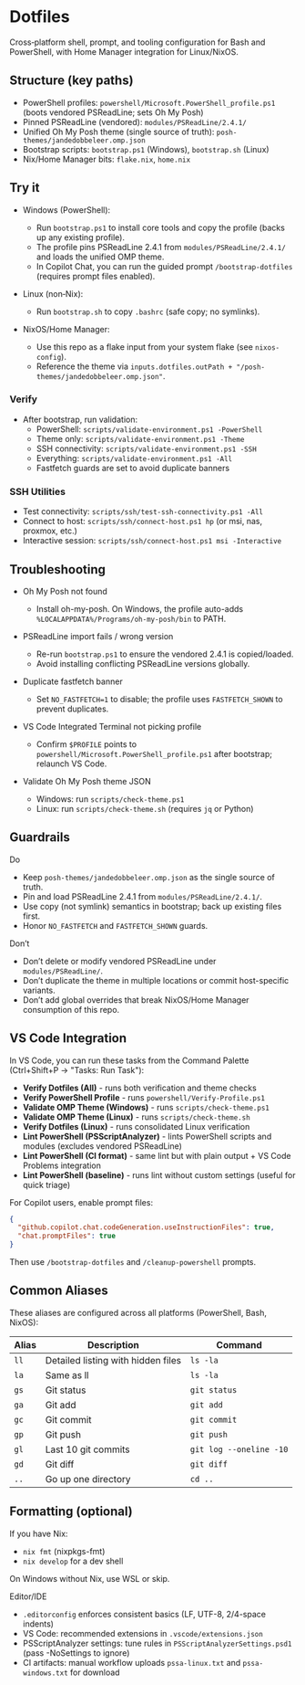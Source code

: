 # Dotfiles

Cross‑platform shell, prompt, and tooling configuration for Bash and PowerShell, with Home Manager integration for Linux/NixOS.

## Structure (key paths)

- PowerShell profiles: `powershell/Microsoft.PowerShell_profile.ps1` (boots vendored PSReadLine; sets Oh My Posh)
- Pinned PSReadLine (vendored): `modules/PSReadLine/2.4.1/`
- Unified Oh My Posh theme (single source of truth): `posh-themes/jandedobbeleer.omp.json`
- Bootstrap scripts: `bootstrap.ps1` (Windows), `bootstrap.sh` (Linux)
- Nix/Home Manager bits: `flake.nix`, `home.nix`

## Try it

- Windows (PowerShell):
	- Run `bootstrap.ps1` to install core tools and copy the profile (backs up any existing profile).
	- The profile pins PSReadLine 2.4.1 from `modules/PSReadLine/2.4.1/` and loads the unified OMP theme.
	- In Copilot Chat, you can run the guided prompt `/bootstrap-dotfiles` (requires prompt files enabled).

- Linux (non‑Nix):
	- Run `bootstrap.sh` to copy `.bashrc` (safe copy; no symlinks).

- NixOS/Home Manager:
	- Use this repo as a flake input from your system flake (see `nixos-config`).
	- Reference the theme via `inputs.dotfiles.outPath + "/posh-themes/jandedobbeleer.omp.json"`.

### Verify
- After bootstrap, run validation:
	- PowerShell: `scripts/validate-environment.ps1 -PowerShell`
	- Theme only: `scripts/validate-environment.ps1 -Theme`
	- SSH connectivity: `scripts/validate-environment.ps1 -SSH`
	- Everything: `scripts/validate-environment.ps1 -All`
	- Fastfetch guards are set to avoid duplicate banners

### SSH Utilities
- Test connectivity: `scripts/ssh/test-ssh-connectivity.ps1 -All`
- Connect to host: `scripts/ssh/connect-host.ps1 hp` (or msi, nas, proxmox, etc.)
- Interactive session: `scripts/ssh/connect-host.ps1 msi -Interactive`

## Troubleshooting

- Oh My Posh not found
	- Install oh-my-posh. On Windows, the profile auto-adds `%LOCALAPPDATA%/Programs/oh-my-posh/bin` to PATH.

- PSReadLine import fails / wrong version
	- Re-run `bootstrap.ps1` to ensure the vendored 2.4.1 is copied/loaded.
	- Avoid installing conflicting PSReadLine versions globally.

- Duplicate fastfetch banner
	- Set `NO_FASTFETCH=1` to disable; the profile uses `FASTFETCH_SHOWN` to prevent duplicates.

- VS Code Integrated Terminal not picking profile
	- Confirm `$PROFILE` points to `powershell/Microsoft.PowerShell_profile.ps1` after bootstrap; relaunch VS Code.

- Validate Oh My Posh theme JSON
	- Windows: run `scripts/check-theme.ps1`
	- Linux: run `scripts/check-theme.sh` (requires `jq` or Python)

## Guardrails

Do
- Keep `posh-themes/jandedobbeleer.omp.json` as the single source of truth.
- Pin and load PSReadLine 2.4.1 from `modules/PSReadLine/2.4.1/`.
- Use copy (not symlink) semantics in bootstrap; back up existing files first.
- Honor `NO_FASTFETCH` and `FASTFETCH_SHOWN` guards.

Don’t
- Don’t delete or modify vendored PSReadLine under `modules/PSReadLine/`.
- Don’t duplicate the theme in multiple locations or commit host-specific variants.
- Don’t add global overrides that break NixOS/Home Manager consumption of this repo.

## VS Code Integration

In VS Code, you can run these tasks from the Command Palette (Ctrl+Shift+P → "Tasks: Run Task"):
- **Verify Dotfiles (All)** - runs both verification and theme checks
- **Verify PowerShell Profile** - runs `powershell/Verify-Profile.ps1`
- **Validate OMP Theme (Windows)** - runs `scripts/check-theme.ps1`
- **Validate OMP Theme (Linux)** - runs `scripts/check-theme.sh`
- **Verify Dotfiles (Linux)** - runs consolidated Linux verification
- **Lint PowerShell (PSScriptAnalyzer)** - lints PowerShell scripts and modules (excludes vendored PSReadLine)
 - **Lint PowerShell (CI format)** - same lint but with plain output + VS Code Problems integration
 - **Lint PowerShell (baseline)** - runs lint without custom settings (useful for quick triage)

For Copilot users, enable prompt files:
```json
{
  "github.copilot.chat.codeGeneration.useInstructionFiles": true,
  "chat.promptFiles": true
}
```
Then use `/bootstrap-dotfiles` and `/cleanup-powershell` prompts.

## Common Aliases

These aliases are configured across all platforms (PowerShell, Bash, NixOS):

| Alias | Description | Command |
|-------|-------------|---------|
| `ll` | Detailed listing with hidden files | `ls -la` |
| `la` | Same as ll | `ls -la` |
| `gs` | Git status | `git status` |
| `ga` | Git add | `git add` |
| `gc` | Git commit | `git commit` |
| `gp` | Git push | `git push` |
| `gl` | Last 10 git commits | `git log --oneline -10` |
| `gd` | Git diff | `git diff` |
| `..` | Go up one directory | `cd ..` |

## Formatting (optional)

If you have Nix:
- `nix fmt` (nixpkgs-fmt)
- `nix develop` for a dev shell

On Windows without Nix, use WSL or skip.

Editor/IDE
- `.editorconfig` enforces consistent basics (LF, UTF-8, 2/4-space indents)
- VS Code: recommended extensions in `.vscode/extensions.json`
 - PSScriptAnalyzer settings: tune rules in `PSScriptAnalyzerSettings.psd1` (pass -NoSettings to ignore)
 - CI artifacts: manual workflow uploads `pssa-linux.txt` and `pssa-windows.txt` for download
